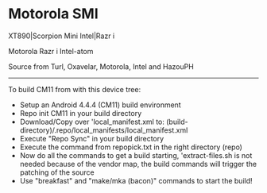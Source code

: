 Motorola SMI
===========================

XT890|Scorpion Mini Intel|Razr i

Motorola Razr i Intel-atom

Source from Turl, Oxavelar, Motorola, Intel and HazouPH

---------------------------------------------------------

To build CM11 from with this device tree:
- Setup an Android 4.4.4 (CM11) build environment
- Repo init CM11 in your build directory
- Download/Copy over 'local_manifest.xml to:
(build-directory)/.repo/local_manifests/local_manifest.xml
- Execute "Repo Sync" in your build directory
- Execute the command from repopick.txt in the right directory (repo)
- Now do all the commands to get a build starting, 
'extract-files.sh is not needed because of the vendor map,
the build commands will trigger the patching of the source
- Use "breakfast" and "make/mka (bacon)" commands to start the build!

